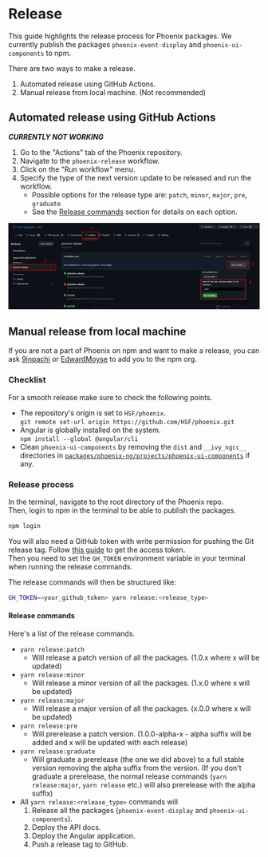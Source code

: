 # Release

This guide highlights the release process for Phoenix packages. We currently publish the packages `phoenix-event-display` and `phoenix-ui-components` to npm.

There are two ways to make a release.

1. Automated release using GitHub Actions.
2. Manual release from local machine. (Not recommended)

## Automated release using GitHub Actions

***CURRENTLY NOT WORKING***

1. Go to the "Actions" tab of the Phoenix repository.
2. Navigate to the `phoenix-release` workflow.
3. Click on the "Run workflow" menu.
4. Specify the type of the next version update to be released and run the workflow.
   - Possible options for the release type are: `patch`, `minor`, `major`, `pre`, `graduate`
   - See the [Release commands](#release-commands) section for details on each option.

![Phoenix Release](./images/phoenix-release.png)

## Manual release from local machine

If you are not a part of Phoenix on npm and want to make a release, you can ask [9inpachi](https://github.com/9inpachi) or [EdwardMoyse](https://github.com/EdwardMoyse) to add you to the npm org.

### Checklist

For a smooth release make sure to check the following points.

- The repository's origin is set to `HSF/phoenix`.  
  `git remote set-url origin https://github.com/HSF/phoenix.git`
- Angular is globally installed on the system.  
  `npm install --global @angular/cli`
- Clean `phoenix-ui-components` by removing the `dist` and `__ivy_ngcc__` directories in [`packages/phoenix-ng/projects/phoenix-ui-components`](../packages/phoenix-ng/projects/phoenix-ui-components) if any.

### Release process

In the terminal, navigate to the root directory of the Phoenix repo.\
Then, login to npm in the terminal to be able to publish the packages.

```sh
npm login
```

You will also need a GitHub token with write permission for pushing the Git release tag. Follow [this guide](https://docs.github.com/en/github/authenticating-to-github/creating-a-personal-access-token) to get the access token.\
Then you need to set the `GH_TOKEN` environment variable in your terminal when running the release commands.

The release commands will then be structured like:

```sh
GH_TOKEN=<your_github_token> yarn release:<release_type>
```

#### Release commands

Here's a list of the release commands.

- `yarn release:patch`
  - Will release a patch version of all the packages. (1.0.x where x will be updated)
- `yarn release:minor`
  - Will release a minor version of all the packages. (1.x.0 where x will be updated)
- `yarn release:major`
  - Will release a major version of all the packages. (x.0.0 where x will be updated)
- `yarn release:pre`
  - Will prerelease a patch version. (1.0.0-alpha-x - alpha suffix will be added and x will be updated with each release)
- `yarn release:graduate`
  - Will graduate a prerelease (the one we did above) to a full stable version removing the alpha suffix from the version. (If you don't graduate a prerelease, the normal release commands (`yarn release:major`, `yarn release` etc.) will also prerelease with the alpha suffix)
- All `yarn release:<release_type>` commands will
  1.  Release all the packages (`phoenix-event-display` and `phoenix-ui-components`).
  2.  Deploy the API docs.
  3.  Deploy the Angular application.
  4.  Push a release tag to GitHub.
